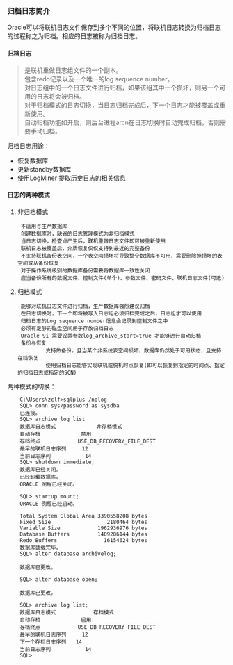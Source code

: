 ### 归档日志简介
Oracle可以将联机日志文件保存到多个不同的位置，将联机日志转换为归档日志的过程称之为归档。相应的日志被称为归档日志。  
#### 归档日志  
> 是联机重做日志组文件的一个副本。  
> 包含redo记录以及一个唯一的log sequence number。  
> 对日志组中的一个日志文件进行归档，如果该组其中一个损坏，则另一个可用的日志将会被归档。  
> 对于归档模式的日志切换，当日志归档完成后，下一个日志才能被覆盖或重新使用。  
> 自动归档功能如开启，则后台进程arcn在日志切换时自动完成归档，否则需要手动归档。   

归档日志用途：  

* 恢复数据库
* 更新standby数据库
* 使用LogMiner 提取历史日志的相关信息
#### 日志的两种模式

1. 非归档模式

        不适用与生产数据库
        创建数据库时，缺省的日志管理模式为非归档模式
        当日志切换，检查点产生后，联机重做日志文件即可被重新使用
        联机日志被覆盖后，介质恢复仅仅支持到最近的完整备份
        不支持联机备份表空间，一个表空间损坏将导致整个数据库不可用，需要删除掉损坏的表空间或从备份恢复
        对于操作系统级别的数据库备份需要将数据库一致性关闭
        应当备份所有的数据文件、控制文件(单个)、参数文件、密码文件、联机日志文件(可选)
2. 归档模式

        能够对联机日志文件进行归档，生产数据库强烈建议归档
        在日志切换时，下一个即将被写入日志组必须归档完成之后，日志组才可以使用
        归档日志的Log sequence number信息会记录到控制文件之中
        必须有足够的磁盘空间用于存放归档日志
        Oracle 9i 需要设置参数log_archive_start=true 才能够进行自动归档
        备份与恢复
                支持热备份，且当某个非系统表空间损坏，数据库仍然处于可用状态，且支持在线恢复
                使用归档日志能够实现联机或脱机时点恢复(即可以恢复到指定的时间点、指定的归档日志或指定的SCN)
两种模式的切换：

        C:\Users\zclf>sqlplus /nolog
        SQL> conn sys/password as sysdba
        已连接。
        SQL> archive log list
        数据库日志模式             非存档模式
        自动存档             禁用
        存档终点            USE_DB_RECOVERY_FILE_DEST
        最早的联机日志序列     12
        当前日志序列           14
        SQL> shutdown immediate;
        数据库已经关闭。
        已经卸载数据库。
        ORACLE 例程已经关闭。
        
        SQL> startup mount;
        ORACLE 例程已经启动。
        
        Total System Global Area 3390558208 bytes
        Fixed Size                  2180464 bytes
        Variable Size            1962936976 bytes
        Database Buffers         1409286144 bytes
        Redo Buffers               16154624 bytes
        数据库装载完毕。
        SQL> alter database archivelog;
        
        数据库已更改。
        
        SQL> alter database open;
        
        数据库已更改。
        
        SQL> archive log list;
        数据库日志模式            存档模式
        自动存档             启用
        存档终点            USE_DB_RECOVERY_FILE_DEST
        最早的联机日志序列     12
        下一个存档日志序列   14
        当前日志序列           14
        SQL>
